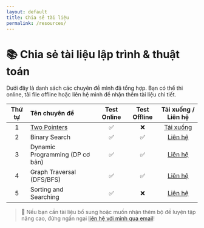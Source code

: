 ```yaml
---
layout: default
title: Chia sẻ tài liệu
permalink: /resources/
---
```


# 📚 Chia sẻ tài liệu lập trình & thuật toán

Dưới đây là danh sách các chuyên đề mình đã tổng hợp. Bạn có thể thi online, tải file offline hoặc liên hệ mình để nhận thêm tài liệu chi tiết.

| Thứ tự | Tên chuyên đề                  | Test Online | Test Offline | Tải xuống / Liên hệ |
|:------:|:--------------------------------|:-----------:|:------------:|:-------------------:|
| 1      | [Two Pointers](https://habelle.github.io/2025-04-26-two-pointers-ki-thuat-hai-con-tro/)                    | ✅ | ❌ | [Tải xuống](https://habelle.github.io/resources/2005-27-04-chuyen-de-hai-con-tro-two-pointers-full.pdf) |
| 2      | Binary Search                   | ✅ | ✅ | [Liên hệ](mailto:ha.hoangthi@gmail.com) |
| 3      | Dynamic Programming (DP cơ bản) | ✅ | ✅ | [Liên hệ](mailto:ha.hoangthi@gmail.com) |
| 4      | Graph Traversal (DFS/BFS)        | ✅ | ✅ | [Liên hệ](mailto:ha.hoangthi@gmail.com) |
| 5      | Sorting and Searching           | ✅ | ❌ | [Liên hệ](mailto:ha.hoangthi@gmail.com) |

> 📩 Nếu bạn cần tài liệu bổ sung hoặc muốn nhận thêm bộ đề luyện tập nâng cao, đừng ngần ngại [liên hệ với mình qua email](mailto:ha.hoangthi@gmail.com)!

